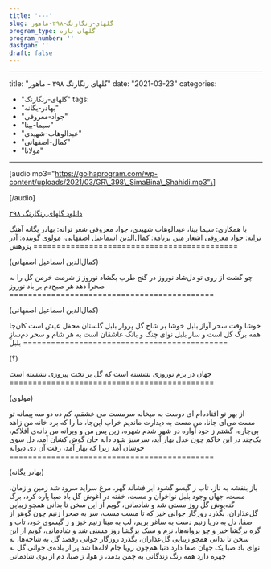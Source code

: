 ```yaml
---
title: '---'
slug: گلهای-رنگارنگ-۳۹۸-ماهور
program_type: گلهای تازه
program_number: ''
dastgah: ''
draft: false
---
```


---
title: "گلهای رنگارنگ ۳۹۸ - ماهور"
date: "2021-03-23"
categories: 
  - "گلهای-رنگارنگ"
tags: 
  - "بهادر-یگانه"
  - "جواد-معروفی"
  - "سیما-بینا"
  - "عبدالوهاب-شهیدی"
  - "کمال-اصفهانی"
  - "مولانا"
---

\[audio mp3="https://golhaprogram.com/wp-content/uploads/2021/03/GR\_398\_SimaBina\_Shahidi.mp3"\]

\[/audio\]

[دانلود گلهای رنگارنگ ۳۹۸](https://golhaprogram.com/wp-content/uploads/2021/03/GR_398_SimaBina_Shahidi.mp3)

با همکاری: سیما بینا، عبدالوهاب شهیدی، جواد معروفی شعر ترانه: بهادر یگانه آهنگ ترانه: جواد معروفی اشعار متن برنامه: کمال‌الدین اسماعیل اصفهانی، مولوی گوینده: آذر پژوهش ============================================

(کمال‌الدین اسماعیل اصفهانی)

چو گشت از روی تو دل‌شاد نوروز در گنج طرب بگشاد نوروز ز شرمت خرمن گل را به صحرا دهد هر صبح‌دم بر باد نوروز ============================================

(کمال‌الدین اسماعیل اصفهانی)

خوشا وقت سحر آواز بلبل خوشا بر شاخ گل پرواز بلبل گلستان محفل عیش است کان‌جا همه برگ گل است و ساز بلبل نوای چنگ و بانگ عاشقان است به هر شام و سحر دم‌سازِ بلبل ============================================

(؟)

جهان در بزم نوروزی نشسته است که گل بر تخت پیروزی نشسته است ============================================

(مولوی)

از بهر تو افتاده‌ام ای دوست به میخانه سرمست می عشقم، کم ده دو سه پیمانه تو مست می‌ای جانا، من مست به دیدارت ماندیم خراب این‌جا، ما را که برد خانه من زاهد بی‌چاره، گشتم ز خود آواره در شهر شدم شهره، زین پس من و ویرانه من دانه‌ی افلاکم، یک‌چند در این خاکم چون عدل بهار آید، سرسبز شود دانه جان گوش کشان آمد، دل سوی خوشان آمد زیرا که بهار آمد، رفت آن دی دیوانه ============================================

(بهادر یگانه)

باز بنفشه به ناز، تاب ز گیسو گشود ابر فشاند گهر، مرغ سراید سرود شد زمین و زمان، مست، جهان وجود بلبل نواخوان و مست، خفته در آغوش گل باد صبا پاره کرد، برگ گنه‌پوش گل روز مستی شد و شادمانی، گویم از این سخن تا بدانی همچو زیبایی گل‌عذاران، بگذرد روزگار جوانی خیز که تا مست مست، سر به صحرا زنیم چون گوهر از صفا، دل به دریا زنیم دست به ساغر بریم، لب به مینا زنیم خیز و ز گیسوی خود، تاب و گره برگشا خیز و چو پروانه‌ها، نرم و سبک پرگشا روز مستی شد و شادمانی، گویم از این سخن تا بدانی همچو زیبایی گل‌عذاران، بگذرد روزگار جوانی رقصد گل به شاخه‌ها، به نوای باد صبا یک جهان صفا دارد دنیا هم‌چون رویا جام لاله‌ها شد پر از باده‌ی جوانی گل به چهره دارد همه رنگ زندگانی به چمن بدمد، ز هوا، ز صبا، دم از بوی شادمانی
